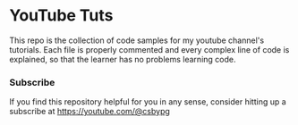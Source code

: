 # YouTube Tuts
This repo is the collection of code samples for my youtube channel's tutorials. Each file is properly commented and every complex line of code is explained, so that the learner has no problems learning code.

### Subscribe
If you find this repository helpful for you in any sense, consider
hitting up a subscribe at https://youtube.com/@csbypg

